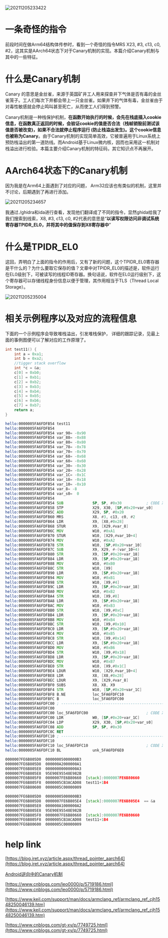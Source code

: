 

![20211205233422](https://cdn.jsdelivr.net/gh/nzcv/picgo/20211205233422.png)


# 一条奇怪的指令

前段时间在做Arm64结构体传参时，看到一个奇怪的指令MRS X23, #3, c13, c0, #2，这其实是AArch64状态下对于Canary机制的实现。本篇介绍Canary机制与其中的一些特征。

# 什么是Canary机制

Canary 的意思是金丝雀，来源于英国矿井工人用来探查井下气体是否有毒的金丝雀笼子。工人们每次下井都会带上一只金丝雀。如果井下的气体有毒，金丝雀由于对毒性敏感就会停止鸣叫甚至死亡，从而使工人们得到预警。

Canary机制是一种栈保护机制，**在函数开始执行的时候，会先在栈底插入cookie信息，在函数真正返回的时候，会验证cookie的值是否合法（栈帧销毁前测试该值是否被改变)，如果不合法就停止程序运行 (防止栈溢出发生)。这个cookie信息也被称为Canary**。由于Canary机制的实现简单高效，它被普遍用于Linux系统上预防栈溢出的第一道防线。而Android基于Linux微内核，因而也采用这一机制对栈溢出进行检验。本篇主要介绍Canary机制的特征码，其它知识点不再展开。


# AArch64状态下的Canary机制

因为我是在Arm64上面遇到了对应的问题， Arm32应该也有类似的机制，这里并不讨论，后期遇到了再进行添加。 

![20211205234657](https://cdn.jsdelivr.net/gh/nzcv/picgo/20211205234657.png)

我通过./ghidra和ida进行查看，发现他们翻译成了不同的指令，显然ghida给我了我们搜索到线索，X8, #3, c13, c0, #2代表的意思是“**以读写权限访问非调试系统寄存器TPIDR_EL0，并将其中的值保存到X8寄存器中**”


# 什么是TPIDR_EL0

这回，弄明白了上面的指令的作用后，又有了新的问题，这个TPIDR_EL0寄存器是干什么的？为什么要取它保存的值？文章中对TPIDR_EL0的描述是，软件运行在EL0级别下，可被读写的线程ID寄存器。换句话说，软件在EL0运行级别下，这个寄存器可以存储线程身份信息以便于管理，其作用相当于TLS（Thread Local Storage）。

![20211205235004](https://cdn.jsdelivr.net/gh/nzcv/picgo/20211205235004.png)

# 相关示例程序以及对应的流程信息

下面的一个示例程序会导致堆栈溢出，引发堆栈保护， 详细的跟踪记录，见最上面的事例图便可以了解对应的工作原理了。

```c
int test11() {
    int a = 0xa1;
    int b = 0xa2;
    //tigger stack overflow
    int *c = &a;
    c[0] = 0xb0;
    c[1] = 0xb1;
    c[2] = 0xb2;
    c[3] = 0xb3;
    c[4] = 0xb4;
    c[5] = 0xb5;
    c[6] = 0xb6;
    c[7] = 0xb7;
    return a;
}
```


```asm
hello:0000005FA6FDFB54 test11
hello:0000005FA6FDFB54
hello:0000005FA6FDFB54 var_90= -0x90
hello:0000005FA6FDFB54 var_88= -0x88
hello:0000005FA6FDFB54 var_80= -0x80
hello:0000005FA6FDFB54 var_78= -0x78
hello:0000005FA6FDFB54 var_70= -0x70
hello:0000005FA6FDFB54 var_68= -0x68
hello:0000005FA6FDFB54 var_60= -0x60
hello:0000005FA6FDFB54 var_30= -0x30
hello:0000005FA6FDFB54 var_28= -0x28
hello:0000005FA6FDFB54 var_1C= -0x1C
hello:0000005FA6FDFB54 var_18= -0x18
hello:0000005FA6FDFB54 var_10= -0x10
hello:0000005FA6FDFB54 var_8= -8
hello:0000005FA6FDFB54 var_s0=  0
hello:0000005FA6FDFB54
hello:0000005FA6FDFB54 SUB             SP, SP, #0x30           ; CODE XREF: test11+1B0↓p
hello:0000005FA6FDFB58 STP             X29, X30, [SP,#0x20+var_s0]
hello:0000005FA6FDFB5C ADD             X29, SP, #0x20
hello:0000005FA6FDFB60 MRS             X8, #3, c13, c0, #2
hello:0000005FA6FDFB64 LDR             X9, [X8,#0x28]
hello:0000005FA6FDFB68 STUR            X9, [X29,#var_8]
hello:0000005FA6FDFB6C MOV             W10, #0xA1
hello:0000005FA6FDFB70 STUR            W10, [X29,#var_10+4]
hello:0000005FA6FDFB74 MOV             W10, #0xA2
hello:0000005FA6FDFB78 STR             W10, [SP,#0x20+var_10]
hello:0000005FA6FDFB7C SUB             X9, X29, #-(var_10+4)
hello:0000005FA6FDFB80 STR             X9, [SP,#0x20+var_18]
hello:0000005FA6FDFB84 LDR             X9, [SP,#0x20+var_18]
hello:0000005FA6FDFB88 MOV             W10, #0xB0
hello:0000005FA6FDFB8C STR             W10, [X9]
hello:0000005FA6FDFB90 LDR             X9, [SP,#0x20+var_18]
hello:0000005FA6FDFB94 MOV             W10, #0xB1
hello:0000005FA6FDFB98 STR             W10, [X9,#4]
hello:0000005FA6FDFB9C LDR             X9, [SP,#0x20+var_18]
hello:0000005FA6FDFBA0 MOV             W10, #0xB2
hello:0000005FA6FDFBA4 STR             W10, [X9,#8]
hello:0000005FA6FDFBA8 LDR             X9, [SP,#0x20+var_18]
hello:0000005FA6FDFBAC MOV             W10, #0xB3
hello:0000005FA6FDFBB0 STR             W10, [X9,#0xC]
hello:0000005FA6FDFBB4 LDR             X9, [SP,#0x20+var_18]
hello:0000005FA6FDFBB8 MOV             W10, #0xB4
hello:0000005FA6FDFBBC STR             W10, [X9,#0x10]
hello:0000005FA6FDFBC0 LDR             X9, [SP,#0x20+var_18]
hello:0000005FA6FDFBC4 MOV             W10, #0xB5
hello:0000005FA6FDFBC8 STR             W10, [X9,#0x14]
hello:0000005FA6FDFBCC LDR             X9, [SP,#0x20+var_18]
hello:0000005FA6FDFBD0 MOV             W10, #0xB6
hello:0000005FA6FDFBD4 STR             W10, [X9,#0x18]
hello:0000005FA6FDFBD8 LDR             X9, [SP,#0x20+var_18]
hello:0000005FA6FDFBDC MOV             W10, #0xB7
hello:0000005FA6FDFBE0 STR             W10, [X9,#0x1C]
hello:0000005FA6FDFBE4 LDUR            W10, [X29,#var_10+4]
hello:0000005FA6FDFBE8 LDR             X8, [X8,#0x28]
hello:0000005FA6FDFBEC LDUR            X9, [X29,#var_8]
hello:0000005FA6FDFBF0 SUBS            X8, X8, X9
hello:0000005FA6FDFBF4 STR             W10, [SP,#0x20+var_1C]
hello:0000005FA6FDFBF8 B.NE            loc_5FA6FDFC10
hello:0000005FA6FDFBFC B               loc_5FA6FDFC00
hello:0000005FA6FDFC00 ; ---------------------------------------------------------------------------
hello:0000005FA6FDFC00
hello:0000005FA6FDFC00 loc_5FA6FDFC00                          ; CODE XREF: test11+A8↑j
hello:0000005FA6FDFC00 LDR             W0, [SP,#0x20+var_1C]
hello:0000005FA6FDFC04 LDP             X29, X30, [SP,#0x20+var_s0]
hello:0000005FA6FDFC08 ADD             SP, SP, #0x30
hello:0000005FA6FDFC0C RET
hello:0000005FA6FDFC10 ; ---------------------------------------------------------------------------
hello:0000005FA6FDFC10
hello:0000005FA6FDFC10 loc_5FA6FDFC10                          ; CODE XREF: test11+A4↑j
hello:0000005FA6FDFC10 BL              unk_5FA6FDF6E0
```


```asm
0000007FE6B805D0  00000005000000B3  
0000007FE6B805D8  000000A2000000A1  
0000007FE6B805E0  00000000000000A3  
0000007FE6B805E8  95E90E95548E982B  
0000007FE6B805F0  0000007FE6B80660  [stack]:0000007FE6B80660
0000007FE6B805F8  0000005CB3ACAD08  test11+1B4
0000007FE6B80600  0000005C00000009  
```

```asm
0000007FE6B805D0  00000005000000B3  
0000007FE6B805D8  0000007FE6B805E4  [stack]:0000007FE6B805E4  == &a
0000007FE6B805E0  000000A1000000A2  
0000007FE6B805E8  95E90E95548E982B  
0000007FE6B805F0  0000007FE6B80660  [stack]:0000007FE6B80660
0000007FE6B805F8  0000005CB3ACAD08  test11+1B4
0000007FE6B80600  0000005C00000009  
```


# help link

[https://blog.iret.xyz/article.aspx/thread_pointer_aarch64](https://blog.iret.xyz/article.aspx/thread_pointer_aarch64)

[Android逆向中的Canary机制](https://cataloc.gitee.io/blog/2021/04/24/Android%E9%80%86%E5%90%91%E4%B8%AD%E7%9A%84Canary%E6%9C%BA%E5%88%B6/#AArch32%E7%8A%B6%E6%80%81%E4%B8%8B%E7%9A%84Canary%E6%9C%BA%E5%88%B6)

[https://www.cnblogs.com/leo0000/p/5719186.html](https://www.cnblogs.com/leo0000/p/5719186.html)

[https://www.keil.com/support/man/docs/armclang_ref/armclang_ref_cjh1548250046139.htm](https://www.keil.com/support/man/docs/armclang_ref/armclang_ref_cjh1548250046139.htm)

[https://www.cnblogs.com/gt-xy/p/7749725.html](https://www.cnblogs.com/gt-xy/p/7749725.html)